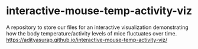 # interactive-mouse-temp-activity-viz
A repository to store our files for an interactive visualization demonstrating how the body temperature/activity levels of mice fluctuates over time.
https://adityasurap.github.io/interactive-mouse-temp-activity-viz/
